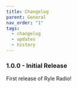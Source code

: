 ```yaml
---
title: Changelog
parent: General
nav_order: "1"
tags:
  - changelog
  - updates
  - history
---
```


### 1.0.0 - Initial Release
First release of Ryle Radio!
